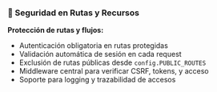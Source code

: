### 🚪 Seguridad en Rutas y Recursos

**Protección de rutas y flujos:**

- Autenticación obligatoria en rutas protegidas
- Validación automática de sesión en cada request
- Exclusión de rutas públicas desde `config.PUBLIC_ROUTES`
- Middleware central para verificar CSRF, tokens, y acceso
- Soporte para logging y trazabilidad de accesos
